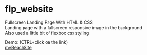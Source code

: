 # flp_website
Fullscreen Landing Page With HTML &amp; CSS  
Landing page with a fullscreen responsive image in the background  
Also used a little bit of flexbox css styling  

Demo: (CTRL+click on the link)  
<a href="https://emurillojr.github.io/flp_website/index.html" target="_blank">myBeachSite</a>
